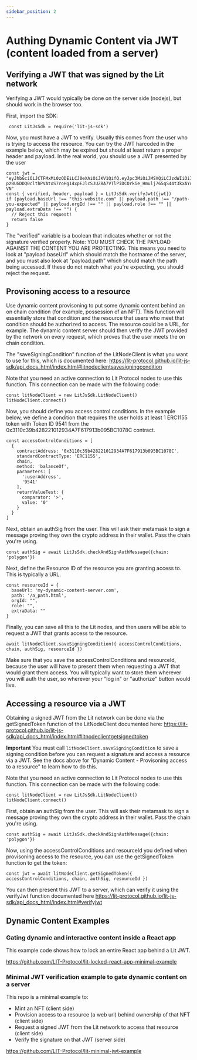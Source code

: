 ```yaml
---
sidebar_position: 2
---
```


# Authing Dynamic Content via JWT (content loaded from a server)

## Verifying a JWT that was signed by the Lit network

Verifying a JWT would typically be done on the server side (nodejs), but should work in the browser too.

First, import the SDK:

```
 const LitJsSdk = require('lit-js-sdk')
```

Now, you must have a JWT to verify. Usually this comes from the user who is trying to access the resource. You can try the JWT harcoded in the example below, which may be expired but should at least return a proper header and payload. In the real world, you should use a JWT presented by the user

```
const jwt = "eyJhbGciOiJCTFMxMi0zODEiLCJ0eXAiOiJKV1QifQ.eyJpc3MiOiJMSVQiLCJzdWIiOiIweGRiZDM2MGYzMDA5N2ZiNmQ5MzhkY2M4YjdiNjI4NTRiMzYxNjBiNDUiLCJjaGFpbiI6ImZhbnRvbSIsImlhdCI6MTYyODAzMTM1OCwiZXhwIjoxNjI4MDc0NTU4LCJiYXNlVXJsIjoiaHR0cHM6Ly9teS1keW5hbWljLWNvbnRlbnQtc2VydmVyLmNvbSIsInBhdGgiOiIvYV9wYXRoLmh0bWwiLCJvcmdJZCI6IiJ9.lX_aBSgGVYWd2FL6elRHoPJ2nab0IkmmX600cwZPCyK_SazZ-pzBUGDDQ0clthPVAtoS7roHg14xpEJlcSJUZBA7VTlPiDCOrkie_Hmulj765qS44t3kxAYduLhNQ-VN"
const { verified, header, payload } = LitJsSdk.verifyJwt({jwt})
if (payload.baseUrl !== "this-website.com" || payload.path !== "/path-you-expected" || payload.orgId !== "" || payload.role !== "" || payload.extraData !== "") {
  // Reject this request!
  return false
}
```

The "verified" variable is a boolean that indicates whether or not the signature verified properly. Note: YOU MUST CHECK THE PAYLOAD AGAINST THE CONTENT YOU ARE PROTECTING. This means you need to look at "payload.baseUrl" which should match the hostname of the server, and you must also look at "payload.path" which should match the path being accessed. If these do not match what you're expecting, you should reject the request.

## Provisoning access to a resource

Use dynamic content provisoning to put some dynamic content behind an on chain condition (for example, possession of an NFT). This function will essentially store that condition and the resource that users who meet that condition should be authorized to access. The resource could be a URL, for example. The dynamic content server should then verify the JWT provided by the network on every request, which proves that the user meets the on chain condition.

The "saveSigningCondition" function of the LitNodeClient is what you want to use for this, which is documented here: https://lit-protocol.github.io/lit-js-sdk/api_docs_html/index.html#litnodeclientsavesigningcondition

Note that you need an active connection to Lit Protocol nodes to use this function. This connection can be made with the following code:

```
const litNodeClient = new LitJsSdk.LitNodeClient()
litNodeClient.connect()
```

Now, you should define you access control conditions. In the example below, we define a condition that requires the user holds at least 1 ERC1155 token with Token ID 9541 from the 0x3110c39b428221012934A7F617913b095BC1078C contract.

```
const accessControlConditions = [
  {
    contractAddress: '0x3110c39b428221012934A7F617913b095BC1078C',
    standardContractType: 'ERC1155',
    chain,
    method: 'balanceOf',
    parameters: [
      ':userAddress',
      '9541'
    ],
    returnValueTest: {
      comparator: '>',
      value: '0'
    }
  }
]
```

Next, obtain an authSig from the user. This will ask their metamask to sign a message proving they own the crypto address in their wallet. Pass the chain you're using.

```
const authSig = await LitJsSdk.checkAndSignAuthMessage({chain: 'polygon'})
```

Next, define the Resource ID of the resource you are granting access to. This is typically a URL.

```
const resourceId = {
  baseUrl: 'my-dynamic-content-server.com',
  path: '/a_path.html',
  orgId: "",
  role: "",
  extraData: ""
}
```

Finally, you can save all this to the Lit nodes, and then users will be able to request a JWT that grants access to the resource.

```
await litNodeClient.saveSigningCondition({ accessControlConditions, chain, authSig, resourceId })
```

Make sure that you save the accessControlConditions and resourceId, because the user will have to present them when requesting a JWT that would grant them access. You will typically want to store them wherever you will auth the user, so wherever your "log in" or "authorize" button would live.

## Accessing a resource via a JWT

Obtaining a signed JWT from the Lit network can be done via the getSignedToken function of the LitNodeClient documented here: https://lit-protocol.github.io/lit-js-sdk/api_docs_html/index.html#litnodeclientgetsignedtoken

**Important** You must call `litNodeClient.saveSigningCondition` to save a signing condition before you can request a signature and access a resource via a JWT. See the docs above for "Dynamic Content - Provisoning access to a resource" to learn how to do this.

Note that you need an active connection to Lit Protocol nodes to use this function. This connection can be made with the following code:

```
const litNodeClient = new LitJsSdk.LitNodeClient()
litNodeClient.connect()
```

First, obtain an authSig from the user. This will ask their metamask to sign a message proving they own the crypto address in their wallet. Pass the chain you're using.

```
const authSig = await LitJsSdk.checkAndSignAuthMessage({chain: 'polygon'})
```

Now, using the accessControlConditions and resourceId you defined when provisoning access to the resource, you can use the getSignedToken function to get the token:

```
const jwt = await litNodeClient.getSignedToken({ accessControlConditions, chain, authSig, resourceId })
```

You can then present this JWT to a server, which can verify it using the verifyJwt function documented here https://lit-protocol.github.io/lit-js-sdk/api_docs_html/index.html#verifyjwt

## Dynamic Content Examples

### Gating dynamic and interactive content inside a React app

This example code shows how to lock an entire React app behind a Lit JWT.

https://github.com/LIT-Protocol/lit-locked-react-app-minimal-example

### Minimal JWT verification example to gate dynamic content on a server

This repo is a minimal example to:

- Mint an NFT (client side)
- Provision access to a resource (a web url) behind ownership of that NFT (client side)
- Request a signed JWT from the Lit network to access that resource (client side)
- Verify the signature on that JWT (server side)

https://github.com/LIT-Protocol/lit-minimal-jwt-example
